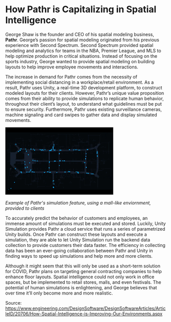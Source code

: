 # How Pathr is Capitalizing in Spatial Intelligence

George Shaw is the founder and CEO of his spatial modeling business, **Pathr**. George’s passion for spatial modeling originated from his previous experience with Second Spectrum. Second Spectrum provided spatial modeling and analytics for teams in the NBA, Premier League, and MLS to help optimize production in critical situations. Instead of focusing on the sports industry, George wanted to provide spatial modeling on building layouts to help improve employee movements and interactions. 

The increase in demand for Pathr comes from the necessity of implementing social distancing in a workplace/retail environment. As a result, Pathr uses Unity, a real-time 3D development platform, to construct modeled layouts for their clients. However, Pathr’s unique value proposition comes from their ability to provide simulations to replicate human behavior, throughout their client’s layout, to understand what guidelines must be put to ensure security. Furthermore, Pathr uses existing surveillance cameras, machine signaling and card swipes to gather data and display simulated movements.

<img src = "df3_image.png" style="zoom: 33%;" />

*Example of Pathr's simulation feature, using a mall-like enviornment, provided to clients*

To accurately predict the behavior of customers and employees, an immense amount of simulations must be executed and stored. Luckily, Unity Simulation provides Pathr a cloud service that runs a series of parametrized Unity builds. Once Pathr can construct these layouts and execute a simulation, they are able to let Unity Simulation run the backend data collection to provide customers their data faster. The efficiency in collecting data has been an ever-going collaboration between Pathr and Unity in finding ways to speed up simulations and help more and more clients. 

Although it might seem that this will only be used as a short-term solution for COVID, Pathr plans on targeting general contracting companies to help enhance floor layouts. Spatial intelligence could not only work in office spaces, but be implemented to retail stores, malls, and even festivals. The potential of human simulations is enlightening, and George believes that over time it’ll only become more and more realistic.  

 

Source: https://www.engineering.com/DesignSoftware/DesignSoftwareArticles/ArticleID/20706/How-Spatial-Intelligence-is-Improving-Our-Environments.aspx